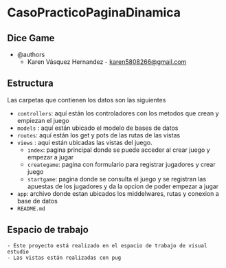 # CasoPracticoPaginaDinamica
## Dice Game
  * @authors
    * Karen Vásquez Hernandez  - karen5808266@gmail.com
## Estructura
Las carpetas que contienen los datos son las siguientes
  * `controllers`: aquí están los controladores con los metodos que crean y empiezan el juego
  * `models` : aquí están ubicado el modelo de bases de datos
  * `routes`: aquí están los get y pots de las rutas de las vistas 
  * `views` : aqui están ubicadas las vistas del juego.
      - `index`: pagina principal donde se puede acceder al crear juego y empezar a jugar
      - `creategame`: pagina con formulario para registrar jugadores y crear juego
      - `startgame`: pagina donde se consulta el juego y se registran las apuestas de los jugadores y da la opcion de poder empezar a jugar
  * `app`: archivo donde estan ubicados los middelwares, rutas y conexion a base de datos
  * `README.md`

## Espacio de trabajo
    - Este proyecto está realizado en el espacio de trabajo de visual estudio
    - Las vistas están realizadas con pug

